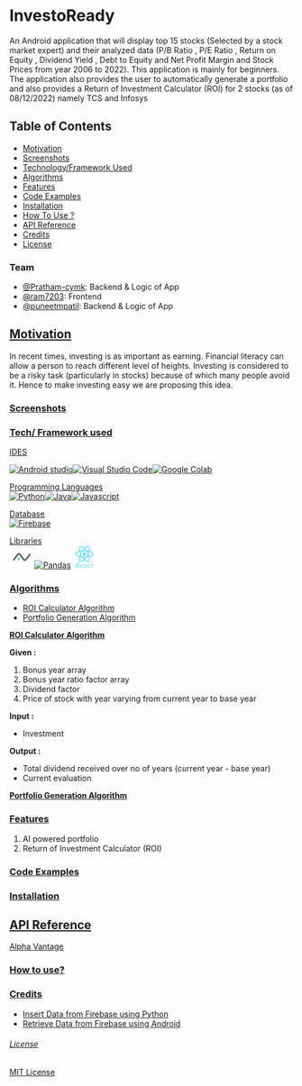 # InvestoReady

An Android application that will display top 15 stocks (Selected by a stock market expert) and their analyzed data (P/B Ratio , P/E Ratio , Return on Equity , Dividend Yield , Debt to Equity and Net Profit Margin and Stock Prices from year 2006 to 2022). This application is mainly for beginners. The application also provides the user to automatically generate a portfolio and also provides a Return of Investment Calculator (ROI) for 2 stocks (as of 08/12/2022) namely TCS and Infosys

## Table of Contents
- [ Motivation ](#motivation)
- [ Screenshots ](#screenshots)
- [ Technology/Framework Used ](#technology)
- [ Algorithms ](#algorithms)
- [ Features ](#features)
- [ Code Examples ](#codeExamples)
- [ Installation ](#installation)
- [ How To Use ? ](#howToUse)
- [ API Reference ](#apireference)
- [ Credits ](#credits)
- [ License ](#license)


### Team
- [@Pratham-cymk](https://www.github.com/Pratham-cymk): Backend & Logic of App
- [@ram7203](https://github.com/ram7203): Frontend
- [@puneetmpatil](https://github.com/puneetmpatil): Backend & Logic of App

<a name = "motivation"></a>
## <ins>Motivation</ins>
In recent times, investing is as important as earning. Financial literacy can allow a person to reach different level of heights. Investing is considered to be a risky task (particularly in stocks) because of which many people avoid it. Hence to make investing easy we are proposing this idea.

<a name="screenshots"></a>
### <ins>Screenshots</ins>

<a name="technology"></a>
### <ins>Tech/ Framework used</ins>
<ins>IDES</ins>
<br>

<a href="https://developer.android.com/studio?gclid=EAIaIQobChMI-YHVttfW-wIVC5JmAh0shAucEAAYASAAEgJW8PD_BwE&gclsrc=aw.ds" target="_blank"><img src="https://img.icons8.com/fluency/48/null/android-studio--v2.png" alt="Android studio" width="40" height="40"><a href="https://code.visualstudio.com/" target="_blank"><img src="https://img.icons8.com/color/48/null/visual-studio-code-2019.png" alt="Visual Studio Code" width="40" height="40"><a href="https://jupyter.org/" target="_blank"><img src="https://upload.wikimedia.org/wikipedia/commons/thumb/d/d0/Google_Colaboratory_SVG_Logo.svg/1200px-Google_Colaboratory_SVG_Logo.svg.png?20221103151432" alt="Google Colab" width="40" height="40">

<ins>Programming Languages</ins>
<br>
<a href="https://www.python.org/" target="_blank"><img src="https://img.icons8.com/color/48/null/python--v1.png" alt="Python" width="40" height="40"><a href="https://www.java.com/en/" target="_blank"><img src="https://img.icons8.com/fluency/48/null/java-coffee-cup-logo.png" alt="Java" width="40" height="40"></a><a href="https://developer.mozilla.org/en-US/docs/Web/JavaScript" target="_blank"><img src="https://img.icons8.com/color/48/null/javascript--v1.png" alt="Javascript" width="40" height="40"></a>

<ins>Database</ins>
<br>
<a href="https://firebase.google.com/" target="_blank"><img src="https://img.icons8.com/color/48/null/firebase.png" alt="Firebase" width="40" height="40"></a>

<ins>Libraries</ins>
<br>
<a href="https://www.alphavantage.co/" target="_blank"><img src="images/alphavantage.png" alt="Alpha Vantage" width="40" height="40"></a>
<a href="https://pandas.pydata.org/" target="_blank"><img src="https://img.icons8.com/color/48/null/pandas.png" alt="Pandas" width="40" height="40"></a>
<a href="https://reactjs.org/" target="_blank"><img src="https://raw.githubusercontent.com/devicons/devicon/master/icons/react/react-original-wordmark.svg" alt="React JS" width="40" height="40"></a>

<a name="algorithms"></a>
### <ins> Algorithms </a>
- [ ROI Calculator Algorithm ](#ROICalculator)
- [ Portfolio Generation Algorithm ](#portfolio)

<a name="ROICalculator"></a>
<ins>**ROI Calculator Algorithm**</ins>

**Given :**
1. Bonus year array
2. Bonus year ratio factor array
3. Dividend factor
4. Price of stock with year varying from current year to base year

**Input :**
- Investment

**Output :**
- Total dividend received over no of years (current year - base year)
- Current evaluation 

<a name="portfolio"></a>
<ins>**Portfolio Generation Algorithm**</ins>

<a name="features"></a>
### <ins>Features</ins>
<ol>
    <li>AI powered portfolio</li>
    <li>Return of Investment Calculator (ROI)</li>
</ol>

<a nanme="codeExamples"></a>
### <ins>Code Examples</ins>

<a name="installation"></a>
### <ins>Installation</ins>


<a name="apireference"></a>

## <ins>API Reference</ins>
<a href="https://www.alphavantage.co/documentation/" target="_blank">Alpha Vantage</a>


<a name="howToUse"></a>
### <ins>How to use?</ins>


<a name="credits"></a>
### <ins>Credits</ins>
- [Insert Data from Firebase using Python](https://youtu.be/DCaH4bQ4DxA) 
- [Retrieve Data from Firebase using Android](https://www.geeksforgeeks.org/how-to-retrieve-data-from-the-firebase-realtime-database-in-android/)

<a name="license"></a>
###### <ins>License</ins>
<a href="/LICENSE">MIT License</a>